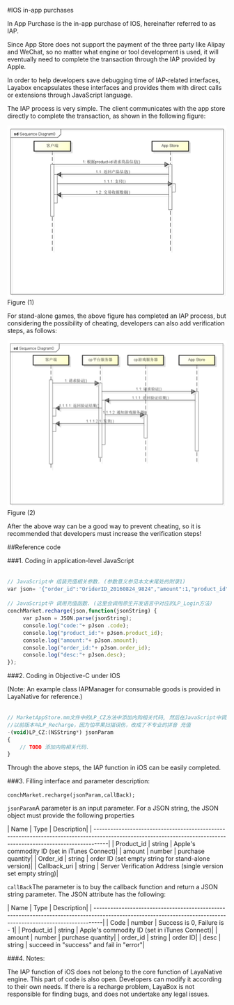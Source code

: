 #IOS in-app purchases



In App Purchase is the in-app purchase of IOS, hereinafter referred to as IAP.

Since App Store does not support the payment of the three party like Alipay and WeChat, so no matter what engine or tool development is used, it will eventually need to complete the transaction through the IAP provided by Apple.

In order to help developers save debugging time of IAP-related interfaces, Layabox encapsulates these interfaces and provides them with direct calls or extensions through JavaScript language.

The IAP process is very simple. The client communicates with the app store directly to complete the transaction, as shown in the following figure:

​![blob.png](1.png)<br/>
Figure (1)


For stand-alone games, the above figure has completed an IAP process, but considering the possibility of cheating, developers can also add verification steps, as follows:

​![blob.png](2.png)<br/>
Figure (2)

After the above way can be a good way to prevent cheating, so it is recommended that developers must increase the verification steps!

##Reference code

###1. Coding in application-level JavaScript


```javascript

// JavaScript中 组装充值相关参数. (参数意义参见本文末尾处的附录1)
var json= '{"order_id":"OriderID_20160824_9824","amount":1,"product_id":"Laya.joychina.test","callback_uri":"http://186.152.54.225:8800/Apple.pay"}';
 
// JavaScript中 调用充值函数. (这里会调用原生开发语言中对应的LP_Login方法)
conchMarket.recharge(json,function(jsonString) {
     var pJson = JSON.parse(jsonString);
     console.log("code:"+ pJson .code);
     console.log("product_id:"+ pJson.product_id);
     console.log("amount:"+ pJson.amount);
     console.log("order_id:"+ pJson.order_id);
     console.log("desc:"+ pJson.desc);
});
```


###2. Coding in Objective-C under IOS

(Note: An example class IAPManager for consumable goods is provided in LayaNative for reference.)


```javascript

// MarketAppStore.mm文件中的LP_CZ方法中添加内购相关代码, 然后在JavaScript中调用conchMarket.recharge就会执行此方法.
//以前版本叫LP_Recharge，因为怕苹果扫描误伤，改成了不专业的拼音 充值
-(void)LP_CZ:(NSString*) jsonParam
{
    // TODO 添加内购相关代码.
}
```


Through the above steps, the IAP function in iOS can be easily completed.

###3. Filling interface and parameter description:


  `conchMarket.recharge(jsonParam,callBack);`

`jsonParam`A parameter is an input parameter. For a JSON string, the JSON object must provide the following properties

| Name | Type | Description|
| -----------------------------------------------------------------------------------------------------------------------------------------------------------------|
| Product_id | string | Apple's commodity ID (set in iTunes Connect)|
| amount | number | purchase quantity|
| Order_id | string | order ID (set empty string for stand-alone version)|
| Callback_uri | string | Server Verification Address (single version set empty string)|



`callBack`The parameter is to buy the callback function and return a JSON string parameter. The JSON attribute has the following:

| Name | Type | Description|
| ---------------------------------------------------------------------------------------------------------------------------------------------------------------|
| Code | number | Success is 0, Failure is - 1|
| Product_id | string | Apple's commodity ID (set in iTunes Connect)|
| amount | number | purchase quantity|
| order_id | string | order ID|
| desc | string | succeed in "success" and fail in "error"|

###4. Notes:

The IAP function of iOS does not belong to the core function of LayaNative engine. This part of code is also open. Developers can modify it according to their own needs. If there is a recharge problem, LayaBox is not responsible for finding bugs, and does not undertake any legal issues.
